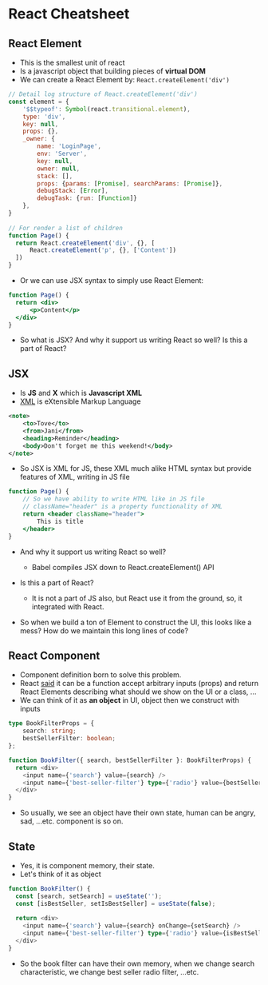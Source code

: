 # React Cheatsheet

## React Element

- This is the smallest unit of react
- Is a javascript object that building pieces of **virtual DOM**
- We can create a React Element by: `React.createElement('div')`
```javascript
// Detail log structure of React.createElement('div')
const element = {
    '$$typeof': Symbol(react.transitional.element),
    type: 'div',
    key: null,
    props: {},
    _owner: {
        name: 'LoginPage',
        env: 'Server',
        key: null,
        owner: null,
        stack: [],
        props: {params: [Promise], searchParams: [Promise]},
        debugStack: [Error],
        debugTask: {run: [Function]}
    },
}
  
// For render a list of children
function Page() {
  return React.createElement('div', {}, [
      React.createElement('p', {}, ['Content'])
  ])
}
```
- Or we can use JSX syntax to simply use React Element:
```jsx
function Page() {
  return <div>
      <p>Content</p>
  </div>
}
```
- So what is JSX? And why it support us writing React so well? Is this a part of React?

## JSX
- Is **JS** and **X** which is **Javascript XML**
- [XML](https://www.w3schools.com/xml/xml_whatis.asp) is eXtensible Markup Language
```xml
<note>
    <to>Tove</to>
    <from>Jani</from>
    <heading>Reminder</heading>
    <body>Don't forget me this weekend!</body>
</note> 
```
- So JSX is XML for JS, these XML much alike HTML syntax but provide features of XML, writing in JS file
```jsx
function Page() {
    // So we have ability to write HTML like in JS file
    // className="header" is a property functionality of XML
    return <header className="header">
        This is title
    </header>
}
```
- And why it support us writing React so well?
  - Babel compiles JSX down to React.createElement() API
- Is this a part of React?
  - It is not a part of JS also, but React use it from the ground, so, it integrated with React.

- So when we build a ton of Element to construct the UI, this looks like a mess? How do we maintain this long lines of code?

## React Component
- Component definition born to solve this problem.
- React [said](https://react.dev/learn/your-first-component) it can be a function accept arbitrary inputs (props) and return React Elements describing what should we show on the UI or a class, ...
- We can think of it as **an object** in UI, object then we construct with inputs
```typescript jsx
type BookFilterProps = {
    search: string;
    bestSellerFilter: boolean;
};

function BookFilter({ search, bestSellerFilter }: BookFilterProps) {
  return <div>
    <input name={'search'} value={search} />
    <input name={'best-seller-filter'} type={'radio'} value={bestSellerFilter} />
  </div>
}
```
- So usually, we see an object have their own state, human can be angry, sad, ...etc. component is so on.
## State
- Yes, it is component memory, their state.
- Let's think of it as object
```typescript jsx
function BookFilter() {
  const [search, setSearch] = useState('');
  const [isBestSeller, setIsBestSeller] = useState(false);
  
  return <div>
    <input name={'search'} value={search} onChange={setSearch} />
    <input name={'best-seller-filter'} type={'radio'} value={isBestSeller} onChange={setIsBestSeller} />
  </div>
}
```
- So the book filter can have their own memory, when we change search characteristic, we change best seller radio filter, ...etc.